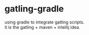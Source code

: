 gatling-gradle
==============

using gradle to integrate gatling scripts.  
it is the gatling + maven + intellij idea.  
